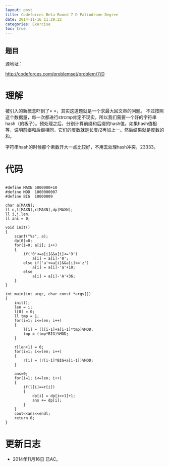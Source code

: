 ```yaml
---
layout: post
title: Codeforces Beta Round 7 D Palindrome Degree
date: 2014-11-16 11:29:22
categories: Exercise
toc: true
---
```

## 题目
源地址：

http://codeforces.com/problemset/problem/7/D

# 理解
被引入的新概念吓到了= =，其实这道题就是一个求最大回文串的问题。
不过按照这个数据量，每一次都进行strcmp肯定不现实，所以我们需要一个好的字符串hash（的板子）。预处理之后，分别计算前缀和后缀的hash值。如果hash值相等，说明前缀和后缀相同，它们的度数就是长度/2再加上一。然后结果就是度数的和。

>
字符串hash的时候那个素数开大一点比较好，不用去处理hash冲突，23333。

<!-- more -->

# 代码

```

#define MAXN 5000000+10
#define MOD  1000000007
#define BIG  10000009

char a[MAXN];
ll n,l[MAXN],r[MAXN],dp[MAXN];
ll i,j,len;
ll ans = 0;

void init()
{
    scanf("%s", a);
    dp[0]=0;
    for(i=0; a[i]; i++)
    {
        if('0'<=a[i]&&a[i]<='9')
            a[i] = a[i]-'0';
        else if('a'<=a[i]&&a[i]<='z')
            a[i] = a[i]-'a'+10;
        else
            a[i] = a[i]-'A'+36;
    }
}

int main(int argc, char const *argv[])
{
    init();
    len = i;
    l[0] = 0;
    ll tmp = 1;
    for(i=1; i<=len; i++)
    {
        l[i] = (l[i-1]+a[i-1]*tmp)%MOD;
        tmp = (tmp*BIG)%MOD;
    }

    r[len+1] = 0;
    for(i=1; i<=len; i++)
    {
        r[i] = (r[i-1]*BIG+a[i-1])%MOD;
    }

    ans=0;
    for(i=1; i<=len; i++)
    {
        if(l[i]==r[i])
        {
            dp[i] = dp[i>>1]+1;
            ans += dp[i];
        }
    }
    cout<<ans<<endl;
    return 0;
}

```

# 更新日志
- 2014年11月16日 已AC。